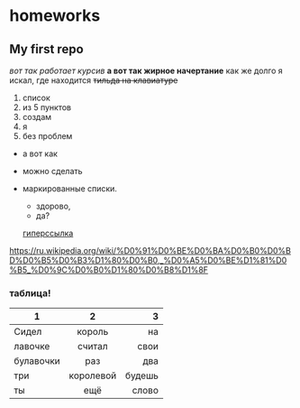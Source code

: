 # homeworks
## My first repo
*вот так работает курсив*
**а вот так жирное начертание**
как же долго я искал, где находится ~~тильда на клавиатуре~~
1. список
2. из 5 пунктов
3. создам
4. я
1. без проблем
+ а вот как
- можно сделать
+ маркированные списки.
  - здорово,
  * да?
  
  
  [гиперссылка](https://ru.wikipedia.org/wiki/Sonic_Dash) 

<https://ru.wikipedia.org/wiki/%D0%91%D0%BE%D0%BA%D0%B0%D0%BD%D0%B5%D0%B3%D1%80%D0%B0,_%D0%A5%D0%BE%D1%81%D0%B5_%D0%9C%D0%B0%D1%80%D0%B8%D1%8F>


 ### таблица!
 1|2|3
 ---|:---:|---:
 Сидел|король|на
 лавочке|считал|свои
 булавочки|раз|два
 три|королевой|будешь 
 ты|ещё|слово 
